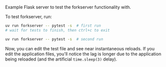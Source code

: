 Example Flask server to test the forkserver functionality with.

To test forkserver, run:

```bash
uv run forkserver -- pytest -s  # first run
# wait for tests to finish, then ctrl+c to exit

uv run forkserver -- pytest -s  # second run
```

Now, you can edit the test file and see near instantaneous reloads. If you edit the application files, you'll notice the lag is longer due to the application being reloaded (and the artificial `time.sleep(3)` delay).
